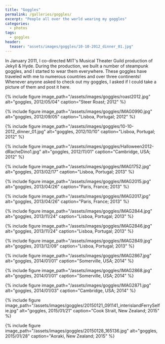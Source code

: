 ```yaml
---
title: "Goggles"
permalink: /galleries/goggles/
excerpt: "People all over the world wearing my goggles"
categories:
  - photos
tags:
  - goggles
header:
  teaser: "assets/images/goggles/10-10-2012_dinner_01.jpg"
---
```

In January 2011, I co-directed MIT's Musical Theater Guild production of Jekyll & Hyde. During the production, we built a number of steampunk goggles, and I started to wear them everywhere. These goggles have traveled with me to numerous countries and over three continents! Whenever anyone asked to check out my goggles, I asked if I could take a picture of them and post it here. 

{% include figure image_path="/assets/images/goggles/roast2012.jpg" alt="goggles, 2012/05/04" caption="Steer Roast; 2012" %}

{% include figure image_path="/assets/images/goggles/IMAG0990.jpg" alt="goggles, 2012/09/05" caption="Lisboa, Portugal; 2012" %}

{% include figure image_path="/assets/images/goggles/10-10-2012_dinner_01.jpg" alt="goggles, 2012/10/10" caption="Lisboa, Portugal; 2012" %}

{% include figure image_path="/assets/images/goggles/Halloween2012-dRacheDino1.jpg" alt="goggles, 2012/11/01" caption="Cambridge, USA; 2012" %}

{% include figure image_path="/assets/images/goggles/IMAG1752.jpg" alt="goggles, 2013/02/17" caption="Lisboa, Portugal; 2013" %}

{% include figure image_path="/assets/images/goggles/IMAG2015.jpg" alt="goggles, 2013/04/26" caption="Paris, France; 2013" %}

{% include figure image_path="/assets/images/goggles/IMAG2017.jpg" alt="goggles, 2013/04/26" caption="Paris, France; 2013" %}

{% include figure image_path="/assets/images/goggles/IMAG2844.jpg" alt="goggles, 2013/11/24" caption="Lisboa, Portugal; 2013" %}

{% include figure image_path="/assets/images/goggles/IMAG2846.jpg" alt="goggles, 2013/11/24" caption="Lisboa, Portugal; 2013" %}

{% include figure image_path="/assets/images/goggles/IMAG2849.jpg" alt="goggles, 2013/12/09" caption="Lisboa, Portugal; 2013" %}

{% include figure image_path="/assets/images/goggles/IMAG2867.jpg" alt="goggles, 2014/01/01" caption="Somerville, USA; 2014" %}

{% include figure image_path="/assets/images/goggles/IMAG2868.jpg" alt="goggles, 2014/01/01" caption="Somerville, USA; 2014" %}

{% include figure image_path="/assets/images/goggles/IMAG2871.jpg" alt="goggles, 2014/01/03" caption="Cambridge, USA; 2014" %}

{% include figure image_path="/assets/images/goggles/20150121_091141_interislandFerrySelfie.jpg" alt="goggles, 2015/01/21" caption="Cook Strait, New Zealand; 2015" %}

{% include figure image_path="/assets/images/goggles/20150128_165136.jpg" alt="goggles, 2015/01/28" caption="Aoraki, New Zealand; 2015" %}


